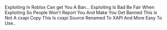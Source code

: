 Exploiting In Roblox Can get You A Ban... Exploiting Is Bad Be Fair When Exploiting So People Won't Report You And Make You Get Banned This Is Not A cxapi Copy This Is cxapi Source Renamed To XAPI And More Easy To Use..
